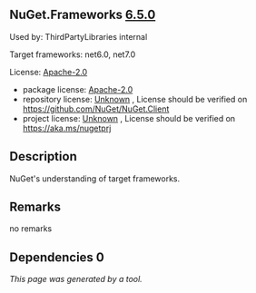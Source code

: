 NuGet.Frameworks [6.5.0](https://www.nuget.org/packages/NuGet.Frameworks/6.5.0)
--------------------

Used by: ThirdPartyLibraries internal

Target frameworks: net6.0, net7.0

License: [Apache-2.0](../../../../licenses/apache-2.0) 

- package license: [Apache-2.0](https://licenses.nuget.org/Apache-2.0) 
- repository license: [Unknown](https://github.com/NuGet/NuGet.Client) , License should be verified on https://github.com/NuGet/NuGet.Client
- project license: [Unknown](https://aka.ms/nugetprj) , License should be verified on https://aka.ms/nugetprj

Description
-----------
NuGet's understanding of target frameworks.

Remarks
-----------
no remarks


Dependencies 0
-----------


*This page was generated by a tool.*